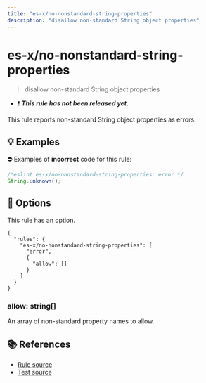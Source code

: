 ```yaml
---
title: "es-x/no-nonstandard-string-properties"
description: "disallow non-standard String object properties"
---
```


# es-x/no-nonstandard-string-properties
> disallow non-standard String object properties

- ❗ <badge text="This rule has not been released yet." vertical="middle" type="error"> ***This rule has not been released yet.*** </badge>

This rule reports non-standard String object properties as errors.

## 💡 Examples

⛔ Examples of **incorrect** code for this rule:

<eslint-playground type="bad">

```js
/*eslint es-x/no-nonstandard-string-properties: error */
String.unknown();
```

</eslint-playground>

## 🔧 Options

This rule has an option.

```jsonc
{
  "rules": {
    "es-x/no-nonstandard-string-properties": [
      "error",
      {
        "allow": []
      }
    ]
  }
}
```

### allow: string[]

An array of non-standard property names to allow.

## 📚 References

- [Rule source](https://github.com/eslint-community/eslint-plugin-es-x/blob/master/lib/rules/no-nonstandard-string-properties.js)
- [Test source](https://github.com/eslint-community/eslint-plugin-es-x/blob/master/tests/lib/rules/no-nonstandard-string-properties.js)
